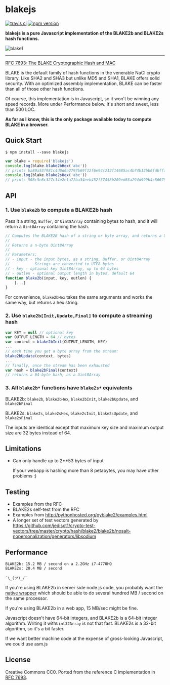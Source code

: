 blakejs
====

[![travis ci](https://travis-ci.org/dcposch/blakejs.svg?branch=master)](https://travis-ci.org/dcposch/blakejs)
[![npm version](https://badge.fury.io/js/blakejs.svg)](https://badge.fury.io/js/blakejs)

**blakejs is a pure Javascript implementation of the BLAKE2b and BLAKE2s hash functions.**

![blake1](https://cloud.githubusercontent.com/assets/169280/25921238/9bf1877a-3589-11e7-8a93-74b69c3874bb.jpg)

---

[RFC 7693: The BLAKE Cryptographic Hash and MAC](https://tools.ietf.org/html/rfc7693)

BLAKE is the default family of hash functions in the venerable NaCl crypto library. Like SHA2 and SHA3 but unlike MD5 and SHA1, BLAKE offers solid security. With an optimized assembly implementation, BLAKE can be faster than all of those other hash functions.

Of course, this implementation is in Javascript, so it won't be winning any speed records. More under Performance below. It's short and sweet, less than 500 LOC.

**As far as I know, this is the only package available today to compute BLAKE in a browser.**

Quick Start
---
```
$ npm install --save blakejs
```

```js
var blake = require('blakejs')
console.log(blake.blake2bHex('abc'))
// prints ba80a53f981c4d0d6a2797b69f12f6e94c212f14685ac4b74b12bb6fdbffa2d17d87c5392aab792dc252d5de4533cc9518d38aa8dbf1925ab92386edd4009923
console.log(blake.blake2sHex('abc'))
// prints 508c5e8c327c14e2e1a72ba34eeb452f37458b209ed63a294d999b4c86675982
```

API
---

### 1. Use `blake2b` to compute a BLAKE2b hash

Pass it a string, `Buffer`, or `Uint8Array` containing bytes to hash, and it will return a `Uint8Array` containing the hash.

```js
// Computes the BLAKE2B hash of a string or byte array, and returns a Uint8Array
//
// Returns a n-byte Uint8Array
//
// Parameters:
// - input - the input bytes, as a string, Buffer, or Uint8Array
//           Strings are converted to UTF8 bytes
// - key - optional key Uint8Array, up to 64 bytes
// - outlen - optional output length in bytes, default 64
function blake2b(input, key, outlen) {
    [...]
}
```

For convenience, `blake2bHex` takes the same arguments and works the same way, but returns a hex string.

### 2. Use `blake2b[Init,Update,Final]` to compute a streaming hash

```js
var KEY = null // optional key
var OUTPUT_LENGTH = 64 // bytes
var context = blake2bInit(OUTPUT_LENGTH, KEY)
...
// each time you get a byte array from the stream:
blake2bUpdate(context, bytes)
...
// finally, once the stream has been exhausted
var hash = blake2bFinal(context)
// returns a 64-byte hash, as a Uint8Array
```

### 3. All `blake2b*` functions have `blake2s*` equivalents

BLAKE2b: `blake2b`, `blake2bHex`, `blake2bInit`, `blake2bUpdate`, and `blake2bFinal`

BLAKE2s: `blake2s`, `blake2sHex`, `blake2sInit`, `blake2sUpdate`, and `blake2sFinal`

The inputs are identical except that maximum key size and maximum output size are 32 bytes instead of 64.

Limitations
---
* Can only handle up to 2**53 bytes of input

  If your webapp is hashing more than 8 petabytes, you may have other problems :)

Testing
---
* Examples from the RFC
* BLAKE2s self-test from the RFC
* Examples from http://pythonhosted.org/pyblake2/examples.html
* A longer set of test vectors generated by https://github.com/jedisct1/crypto-test-vectors/tree/master/crypto/hash/blake2/blake2b/nosalt-nopersonalization/generators/libsodium

Performance
---
```
BLAKE2b: 15.2 MB / second on a 2.2GHz i7-4770HQ
BLAKE2s: 20.4 MB / second

¯\_(ツ)_/¯
```

If you're using BLAKE2b in server side node.js code, you probably want the [native wrapper](https://www.npmjs.com/package/blake2) which should be able to do several hundred MB / second on the same processor.

If you're using BLAKE2b in a web app, 15 MB/sec might be fine.

Javascript doesn't have 64-bit integers, and BLAKE2b is a 64-bit integer algorithm. Writing it with`Uint32Array` is not that fast. BLAKE2s is a 32-bit algorithm, so it's a bit faster.

If we want better machine code at the expense of gross-looking Javascript, we could use asm.js


License
---
Creative Commons CC0. Ported from the reference C implementation in
[RFC 7693](https://tools.ietf.org/html/rfc7693).
